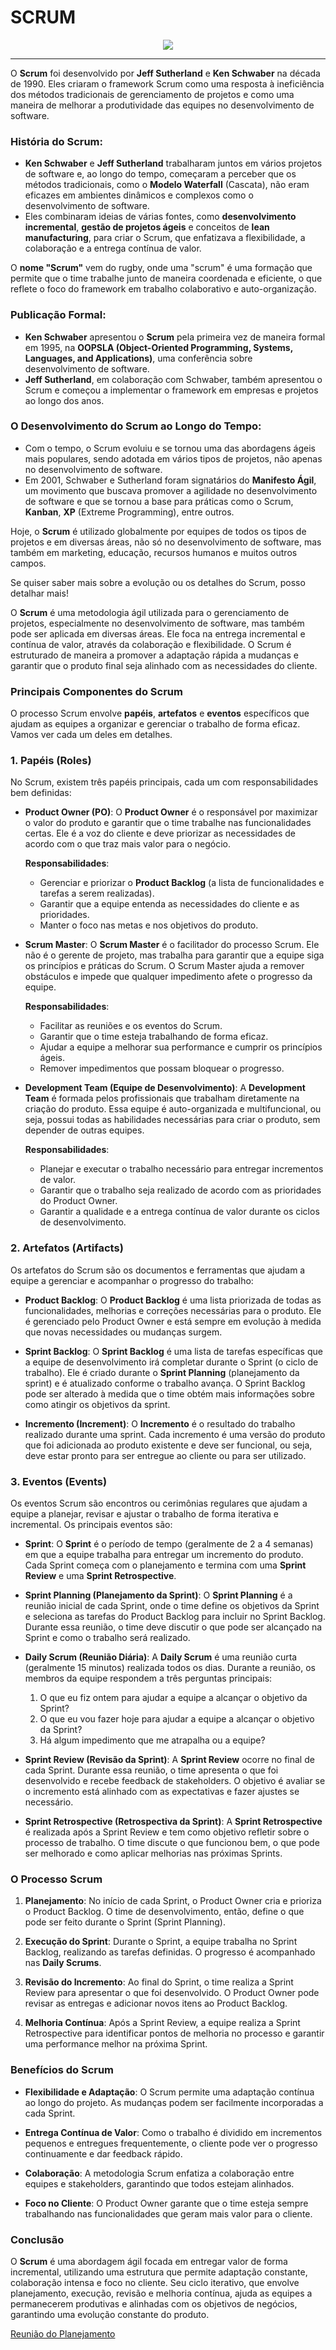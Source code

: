 # SCRUM

<div align="center">
  <img src="../images/scrum-thumb.png">
</div>

---

O **Scrum** foi desenvolvido por **Jeff Sutherland** e **Ken Schwaber** na década de 1990. Eles criaram o framework Scrum como uma resposta à ineficiência dos métodos tradicionais de gerenciamento de projetos e como uma maneira de melhorar a produtividade das equipes no desenvolvimento de software.

### História do Scrum:
- **Ken Schwaber** e **Jeff Sutherland** trabalharam juntos em vários projetos de software e, ao longo do tempo, começaram a perceber que os métodos tradicionais, como o **Modelo Waterfall** (Cascata), não eram eficazes em ambientes dinâmicos e complexos como o desenvolvimento de software.
- Eles combinaram ideias de várias fontes, como **desenvolvimento incremental**, **gestão de projetos ágeis** e conceitos de **lean manufacturing**, para criar o Scrum, que enfatizava a flexibilidade, a colaboração e a entrega contínua de valor.
  
O **nome "Scrum"** vem do rugby, onde uma "scrum" é uma formação que permite que o time trabalhe junto de maneira coordenada e eficiente, o que reflete o foco do framework em trabalho colaborativo e auto-organização.

### Publicação Formal:
- **Ken Schwaber** apresentou o **Scrum** pela primeira vez de maneira formal em 1995, na **OOPSLA (Object-Oriented Programming, Systems, Languages, and Applications)**, uma conferência sobre desenvolvimento de software. 
- **Jeff Sutherland**, em colaboração com Schwaber, também apresentou o Scrum e começou a implementar o framework em empresas e projetos ao longo dos anos.

### O Desenvolvimento do Scrum ao Longo do Tempo:
- Com o tempo, o Scrum evoluiu e se tornou uma das abordagens ágeis mais populares, sendo adotada em vários tipos de projetos, não apenas no desenvolvimento de software.
- Em 2001, Schwaber e Sutherland foram signatários do **Manifesto Ágil**, um movimento que buscava promover a agilidade no desenvolvimento de software e que se tornou a base para práticas como o Scrum, **Kanban**, **XP** (Extreme Programming), entre outros.

Hoje, o **Scrum** é utilizado globalmente por equipes de todos os tipos de projetos e em diversas áreas, não só no desenvolvimento de software, mas também em marketing, educação, recursos humanos e muitos outros campos.

Se quiser saber mais sobre a evolução ou os detalhes do Scrum, posso detalhar mais!

O **Scrum** é uma metodologia ágil utilizada para o gerenciamento de projetos, especialmente no desenvolvimento de software, mas também pode ser aplicada em diversas áreas. Ele foca na entrega incremental e contínua de valor, através da colaboração e flexibilidade. O Scrum é estruturado de maneira a promover a adaptação rápida a mudanças e garantir que o produto final seja alinhado com as necessidades do cliente.

### Principais Componentes do Scrum

O processo Scrum envolve **papéis**, **artefatos** e **eventos** específicos que ajudam as equipes a organizar e gerenciar o trabalho de forma eficaz. Vamos ver cada um deles em detalhes.

### 1. **Papéis (Roles)**

No Scrum, existem três papéis principais, cada um com responsabilidades bem definidas:

- **Product Owner (PO)**:
  O **Product Owner** é o responsável por maximizar o valor do produto e garantir que o time trabalhe nas funcionalidades certas. Ele é a voz do cliente e deve priorizar as necessidades de acordo com o que traz mais valor para o negócio.
  
  **Responsabilidades**:
  - Gerenciar e priorizar o **Product Backlog** (a lista de funcionalidades e tarefas a serem realizadas).
  - Garantir que a equipe entenda as necessidades do cliente e as prioridades.
  - Manter o foco nas metas e nos objetivos do produto.

- **Scrum Master**:
  O **Scrum Master** é o facilitador do processo Scrum. Ele não é o gerente de projeto, mas trabalha para garantir que a equipe siga os princípios e práticas do Scrum. O Scrum Master ajuda a remover obstáculos e impede que qualquer impedimento afete o progresso da equipe.
  
  **Responsabilidades**:
  - Facilitar as reuniões e os eventos do Scrum.
  - Garantir que o time esteja trabalhando de forma eficaz.
  - Ajudar a equipe a melhorar sua performance e cumprir os princípios ágeis.
  - Remover impedimentos que possam bloquear o progresso.

- **Development Team (Equipe de Desenvolvimento)**:
  A **Development Team** é formada pelos profissionais que trabalham diretamente na criação do produto. Essa equipe é auto-organizada e multifuncional, ou seja, possui todas as habilidades necessárias para criar o produto, sem depender de outras equipes.

  **Responsabilidades**:
  - Planejar e executar o trabalho necessário para entregar incrementos de valor.
  - Garantir que o trabalho seja realizado de acordo com as prioridades do Product Owner.
  - Garantir a qualidade e a entrega contínua de valor durante os ciclos de desenvolvimento.

### 2. **Artefatos (Artifacts)**

Os artefatos do Scrum são os documentos e ferramentas que ajudam a equipe a gerenciar e acompanhar o progresso do trabalho:

- **Product Backlog**:
  O **Product Backlog** é uma lista priorizada de todas as funcionalidades, melhorias e correções necessárias para o produto. Ele é gerenciado pelo Product Owner e está sempre em evolução à medida que novas necessidades ou mudanças surgem.

- **Sprint Backlog**:
  O **Sprint Backlog** é uma lista de tarefas específicas que a equipe de desenvolvimento irá completar durante o Sprint (o ciclo de trabalho). Ele é criado durante o **Sprint Planning** (planejamento da sprint) e é atualizado conforme o trabalho avança. O Sprint Backlog pode ser alterado à medida que o time obtém mais informações sobre como atingir os objetivos da sprint.

- **Incremento (Increment)**:
  O **Incremento** é o resultado do trabalho realizado durante uma sprint. Cada incremento é uma versão do produto que foi adicionada ao produto existente e deve ser funcional, ou seja, deve estar pronto para ser entregue ao cliente ou para ser utilizado.

### 3. **Eventos (Events)**

Os eventos Scrum são encontros ou cerimônias regulares que ajudam a equipe a planejar, revisar e ajustar o trabalho de forma iterativa e incremental. Os principais eventos são:

- **Sprint**:
  O **Sprint** é o período de tempo (geralmente de 2 a 4 semanas) em que a equipe trabalha para entregar um incremento do produto. Cada Sprint começa com o planejamento e termina com uma **Sprint Review** e uma **Sprint Retrospective**.

- **Sprint Planning (Planejamento da Sprint)**:
  O **Sprint Planning** é a reunião inicial de cada Sprint, onde o time define os objetivos da Sprint e seleciona as tarefas do Product Backlog para incluir no Sprint Backlog. Durante essa reunião, o time deve discutir o que pode ser alcançado na Sprint e como o trabalho será realizado.

- **Daily Scrum (Reunião Diária)**:
  A **Daily Scrum** é uma reunião curta (geralmente 15 minutos) realizada todos os dias. Durante a reunião, os membros da equipe respondem a três perguntas principais:
  1. O que eu fiz ontem para ajudar a equipe a alcançar o objetivo da Sprint?
  2. O que eu vou fazer hoje para ajudar a equipe a alcançar o objetivo da Sprint?
  3. Há algum impedimento que me atrapalha ou a equipe?

- **Sprint Review (Revisão da Sprint)**:
  A **Sprint Review** ocorre no final de cada Sprint. Durante essa reunião, o time apresenta o que foi desenvolvido e recebe feedback de stakeholders. O objetivo é avaliar se o incremento está alinhado com as expectativas e fazer ajustes se necessário.

- **Sprint Retrospective (Retrospectiva da Sprint)**:
  A **Sprint Retrospective** é realizada após a Sprint Review e tem como objetivo refletir sobre o processo de trabalho. O time discute o que funcionou bem, o que pode ser melhorado e como aplicar melhorias nas próximas Sprints.

### O Processo Scrum

1. **Planejamento**: No início de cada Sprint, o Product Owner cria e prioriza o Product Backlog. O time de desenvolvimento, então, define o que pode ser feito durante o Sprint (Sprint Planning).
   
2. **Execução do Sprint**: Durante o Sprint, a equipe trabalha no Sprint Backlog, realizando as tarefas definidas. O progresso é acompanhado nas **Daily Scrums**.

3. **Revisão do Incremento**: Ao final do Sprint, o time realiza a Sprint Review para apresentar o que foi desenvolvido. O Product Owner pode revisar as entregas e adicionar novos itens ao Product Backlog.

4. **Melhoria Contínua**: Após a Sprint Review, a equipe realiza a Sprint Retrospective para identificar pontos de melhoria no processo e garantir uma performance melhor na próxima Sprint.

### Benefícios do Scrum

- **Flexibilidade e Adaptação**: O Scrum permite uma adaptação contínua ao longo do projeto. As mudanças podem ser facilmente incorporadas a cada Sprint.
  
- **Entrega Contínua de Valor**: Como o trabalho é dividido em incrementos pequenos e entregues frequentemente, o cliente pode ver o progresso continuamente e dar feedback rápido.
  
- **Colaboração**: A metodologia Scrum enfatiza a colaboração entre equipes e stakeholders, garantindo que todos estejam alinhados.

- **Foco no Cliente**: O Product Owner garante que o time esteja sempre trabalhando nas funcionalidades que geram mais valor para o cliente.

### Conclusão

O **Scrum** é uma abordagem ágil focada em entregar valor de forma incremental, utilizando uma estrutura que permite adaptação constante, colaboração intensa e foco no cliente. Seu ciclo iterativo, que envolve planejamento, execução, revisão e melhoria contínua, ajuda as equipes a permanecerem produtivas e alinhadas com os objetivos de negócios, garantindo uma evolução constante do produto.

[Reunião do Planejamento](./planejamento.md)
